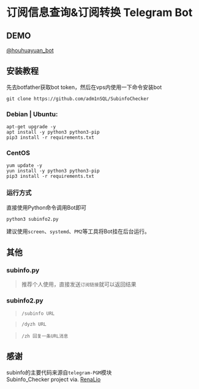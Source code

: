 # 订阅信息查询&订阅转换 Telegram Bot

## DEMO

[@houhuayuan_bot](https://t.me/houhuayuan_bot)

## 安装教程

先去botfather获取bot token，然后在vps内使用一下命令安装bot

```
git clone https://github.com/adm1nSQL/SubinfoChecker
```


### Debian | Ubuntu:

```
apt-get upgrade -y 
apt install -y python3 python3-pip 
pip3 install -r requirements.txt
```

### CentOS 

```
yum update -y
yun install -y python3 python3-pip
pip3 install -r requirements.txt
```

### 运行方式

直接使用Python命令调用Bot即可

```
python3 subinfo2.py
```

建议使用`screen`、`systemd`、`PM2`等工具将Bot挂在后台运行。

## 其他

### subinfo.py

> 推荐个人使用，直接发送`订阅链接`就可以返回结果

### subinfo2.py

> `/subinfo URL`

> `/dyzh URL`

> `/zh 回复一条URL消息`

## 感谢

subinfo的主要代码来源自`telegram-PGM`模块<br>
Subinfo_Checker project via. [RenaLio](https://github.com/RenaLio/SubinfoChecker)
